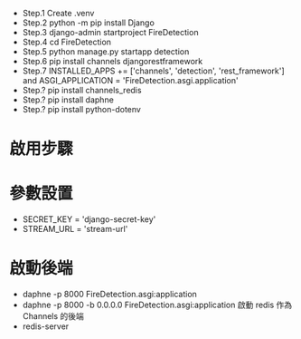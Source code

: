 - Step.1 Create .venv
- Step.2 python -m pip install Django
- Step.3 django-admin startproject FireDetection
- Step.4 cd FireDetection
- Step.5 python manage.py startapp detection
- Step.6 pip install channels djangorestframework
- Step.7 INSTALLED_APPS += ['channels', 'detection', 'rest_framework'] and ASGI_APPLICATION = 'FireDetection.asgi.application'
- Step.? pip install channels_redis
- Step.? pip install daphne
- Step.? pip install python-dotenv

# 啟用步驟

# 參數設置
- SECRET_KEY = 'django-secret-key'
- STREAM_URL = 'stream-url'

# 啟動後端
- daphne -p 8000 FireDetection.asgi:application
- daphne -p 8000 -b 0.0.0.0 FireDetection.asgi:application
啟動 redis 作為 Channels 的後端
- redis-server

